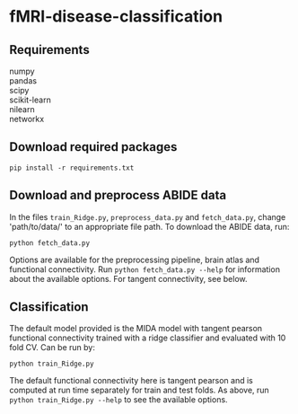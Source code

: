 # fMRI-disease-classification

## Requirements
numpy  
pandas  
scipy  
scikit-learn  
nilearn  
networkx
## Download required packages
```
pip install -r requirements.txt
```
## Download and preprocess ABIDE data
In the files ``train_Ridge.py``, ``preprocess_data.py`` and ``fetch_data.py``, change 'path/to/data/' to an appropriate file path.
To download the ABIDE data, run:
```
python fetch_data.py
```
Options are available for the preprocessing pipeline, brain atlas and functional connectivity. Run `python fetch_data.py --help` for information about the available options. For tangent connectivity, see below.

## Classification
The default model provided is the MIDA model with tangent pearson functional connectivity trained with a ridge classifier and evaluated with 10 fold CV. Can be run by:
```
python train_Ridge.py
```
The default functional connectivity here is tangent pearson and is computed at run time separately for train and test folds. As above, run `python train_Ridge.py --help` to see the available options.
